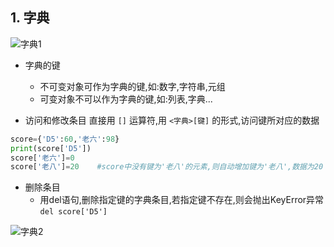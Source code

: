 ## 1. 字典

![字典1](https://note.youdao.com/yws/api/personal/file/WEB46471cab89db49a7eacd11927bda74cc?method=download&shareKey=8bc7379541200d7c6eb2df5a035ce5ac)

* 字典的键
    * 不可变对象可作为字典的键,如:数字,字符串,元组
    * 可变对象不可以作为字典的键,如:列表,字典...

* 访问和修改条目
    直接用 `[]` 运算符,用 `<字典>[键]` 的形式,访问键所对应的数据

```python
score={'D5':60,'老六':98}
print(score['D5'])
score['老六']=0
score['老八']=20    #score中没有键为'老八'的元素,则自动增加键为'老八',数据为20
```

* 删除条目
    * 用del语句,删除指定键的字典条目,若指定键不存在,则会抛出KeyError异常 `del score['D5']`

![字典2](https://note.youdao.com/yws/api/personal/file/WEB2346b4d7afed8998fd0241256e6c0772?method=download&shareKey=3068d9837d8cb5b4dddd9f48a5db3962)
